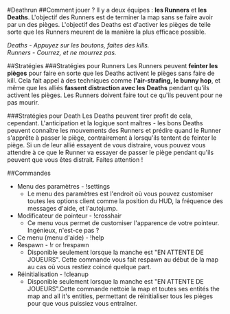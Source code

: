 #Deathrun
##Comment jouer ?
Il y a deux équipes : **les Runners** et **les Deaths**. L'objectif des Runners est de terminer la map sans se faire avoir par un des pièges. L'objectif des Deaths est d'activer les pièges de telle sorte que les Runners meurent de la manière la plus efficace possible.

*Deaths - Appuyez sur les boutons, faites des kills.*<br>
*Runners - Courrez, et ne mourrez pas.*

##Stratégies
###Stratégies pour Runners
Les Runners peuvent **feinter les pièges** pour faire en sorte que les Deaths activent le pièges sans faire de kill. Cela fait appel à des techniques comme **l'air-strafing, le bunny hop**, et même que les alliés **fassent distraction avec les Deaths** pendant qu'ils activent les pièges. Les Runners doivent faire tout ce qu'ils peuvent pour ne pas mourir.

###Stratégies pour Death
Les Deaths peuvent tirer profit de cela, cependant. L'anticipation et la logique sont maîtres - les bons Deaths peuvent connaître les mouvements des Runners et prédire quand le Runner s'apprête à passer le piège, contrairement à lorsqu'ils tentent de feinter le piège. Si un de leur allié essayent de vous distraire, vous pouvez vous attendre à ce que le Runner va essayer de passer le piège pendant qu'ils peuvent que vous êtes distrait. Faites attention !

##Commandes
* Menu des paramètres - !settings
	* Le menu des paramètres est l'endroit où vous pouvez customiser toutes les options client comme la position du HUD, la fréquence des messages d'aide, et l'autojump.
* Modificateur de pointeur - !crosshair
	* Ce menu vous permet de customiser l'apparence de votre pointeur. Ingénieux, n'est-ce pas ?
* Ce menu (menu d'aide) - !help
* Respawn - !r or !respawn
	* Disponible seulement lorsque la manche est "EN ATTENTE DE JOUEURS". Cette commande vous fait respawn au début de la map au cas où vous restiez coincé quelque part.
* Réinitialisation - !cleanup
	* Disponible seulement lorsque la manche est "EN ATTENTE DE JOUEURS".Cette commande nettoie la map et toutes ses entités the map and all it's entities, permettant de réinitialiser tous les pièges pour que vous puissiez vous entraîner.


